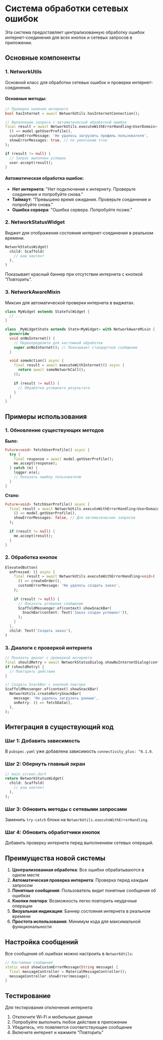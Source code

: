 # Система обработки сетевых ошибок

Эта система предоставляет централизованную обработку ошибок интернет-соединения для всех кнопок и сетевых запросов в приложении.

## Основные компоненты

### 1. NetworkUtils
Основной класс для обработки сетевых ошибок и проверки интернет-соединения.

#### Основные методы:

```dart
// Проверка наличия интернета
bool hasInternet = await NetworkUtils.hasInternetConnection();

// Выполнение запроса с автоматической обработкой ошибок
final result = await NetworkUtils.executeWithErrorHandling<UserDomain>(
  () => model.getUserProfile(),
  customErrorMessage: 'Не удалось загрузить профиль пользователя',
  showErrorMessages: true, // по умолчанию true
);

if (result != null) {
  // Запрос выполнен успешно
  user.accept(result);
}
```

#### Автоматическая обработка ошибок:
- **Нет интернета**: "Нет подключения к интернету. Проверьте соединение и попробуйте снова."
- **Таймаут**: "Превышено время ожидания. Проверьте соединение и попробуйте снова."
- **Ошибка сервера**: "Ошибка сервера. Попробуйте позже."

### 2. NetworkStatusWidget
Виджет для отображения состояния интернет-соединения в реальном времени.

```dart
NetworkStatusWidget(
  child: Scaffold(
    // ваш контент
  ),
)
```

Показывает красный баннер при отсутствии интернета с кнопкой "Повторить".

### 3. NetworkAwareMixin
Миксин для автоматической проверки интернета в виджетах.

```dart
class MyWidget extends StatefulWidget {
  // ...
}

class _MyWidgetState extends State<MyWidget> with NetworkAwareMixin {
  @override
  void onNoInternet() {
    // Переопределите для кастомной обработки
    super.onNoInternet(); // Показывает стандартное сообщение
  }

  void someAction() async {
    final result = await executeWithInternet(() async {
      return await someNetworkCall();
    });
    
    if (result != null) {
      // Обработка успешного результата
    }
  }
}
```

## Примеры использования

### 1. Обновление существующих методов

**Было:**
```dart
Future<void> fetchUserProfile() async {
  try {
    final response = await model.getUserProfile();
    me.accept(response);
  } catch (e) {
    logger.e(e);
    // Показать ошибку пользователю
  }
}
```

**Стало:**
```dart
Future<void> fetchUserProfile() async {
  final result = await NetworkUtils.executeWithErrorHandling<UserDomain>(
    () => model.getUserProfile(),
    showErrorMessages: false, // Для автоматических запросов
  );
  
  if (result != null) {
    me.accept(result);
  }
}
```

### 2. Обработка кнопок

```dart
ElevatedButton(
  onPressed: () async {
    final result = await NetworkUtils.executeWithErrorHandling<void>(
      () => createOrder(),
      customErrorMessage: 'Не удалось создать заказ',
    );
    
    if (result != null) {
      // Показать успешное сообщение
      ScaffoldMessenger.of(context).showSnackBar(
        SnackBar(content: Text('Заказ создан успешно!')),
      );
    }
  },
  child: Text('Создать заказ'),
)
```

### 3. Диалоги с проверкой интернета

```dart
// Показать диалог с проверкой интернета
final shouldRetry = await NetworkStatusDialog.showNoInternetDialog(context);
if (shouldRetry) {
  // Повторить действие
}

// Создать SnackBar с кнопкой повтора
ScaffoldMessenger.of(context).showSnackBar(
  NetworkUtils.createRetrySnackBar(
    message: 'Не удалось загрузить данные',
    onRetry: () => fetchData(),
  ),
);
```

## Интеграция в существующий код

### Шаг 1: Добавить зависимость
В `pubspec.yaml` уже добавлена зависимость `connectivity_plus: ^6.1.0`.

### Шаг 2: Обернуть главный экран
```dart
// main_screen.dart
return NetworkStatusWidget(
  child: Scaffold(
    // ваш контент
  ),
);
```

### Шаг 3: Обновить методы с сетевыми запросами
Заменить `try-catch` блоки на `NetworkUtils.executeWithErrorHandling`.

### Шаг 4: Обновить обработчики кнопок
Добавить проверку интернета перед выполнением сетевых операций.

## Преимущества новой системы

1. **Централизованная обработка**: Все ошибки обрабатываются в одном месте
2. **Автоматическая проверка интернета**: Проверка перед каждым запросом
3. **Понятные сообщения**: Пользователь видит понятные сообщения об ошибках
4. **Кнопки повтора**: Возможность легко повторить неудачные операции
5. **Визуальная индикация**: Баннер состояния интернета в реальном времени
6. **Простота использования**: Минимум кода для максимальной функциональности

## Настройка сообщений

Все сообщения об ошибках можно настроить в `NetworkUtils`:

```dart
// Кастомные сообщения
static void showCustomErrorMessage(String message) {
  final messageController = MaterialMessageController();
  messageController.showError(message);
}
```

## Тестирование

Для тестирования отключения интернета:
1. Отключите Wi-Fi и мобильные данные
2. Попробуйте выполнить любое действие в приложении
3. Убедитесь, что появляется соответствующее сообщение
4. Включите интернет и нажмите "Повторить" 